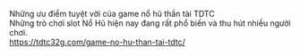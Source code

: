 
Những ưu điểm tuyệt vời của game nổ hũ thần tài TDTC	
Những trò chơi slot Nổ Hũ hiện nay đang rất phổ biến và thu hút nhiều người chơi.	
https://tdtc32g.com/game-no-hu-than-tai-tdtc/
